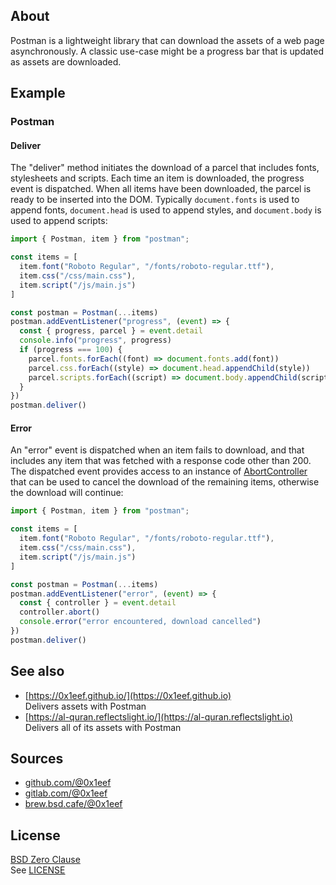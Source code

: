 ## About

Postman is a lightweight library that can download the
assets of a web page asynchronously. A classic use-case
might be a progress bar that is updated as assets are
downloaded.

## Example

### Postman

#### Deliver

The "deliver" method initiates the download of a parcel that includes
fonts, stylesheets and scripts. Each time an item is downloaded, the
progress event is dispatched. When all items have been downloaded, the
parcel is ready to be inserted into the DOM. Typically `document.fonts`
is used to append fonts, `document.head` is used to append styles, and
`document.body` is used to append scripts:

```javascript
import { Postman, item } from "postman";

const items = [
  item.font("Roboto Regular", "/fonts/roboto-regular.ttf"),
  item.css("/css/main.css"),
  item.script("/js/main.js")
]

const postman = Postman(...items)
postman.addEventListener("progress", (event) => {
  const { progress, parcel } = event.detail
  console.info("progress", progress)
  if (progress === 100) {
    parcel.fonts.forEach((font) => document.fonts.add(font))
    parcel.css.forEach((style) => document.head.appendChild(style))
    parcel.scripts.forEach((script) => document.body.appendChild(script))
  }
})
postman.deliver()
```

#### Error

An "error" event is dispatched when an item fails to download, and
that includes any item that was fetched with a response code other
than 200. The dispatched event provides access to an instance of
[AbortController](https://developer.mozilla.org/en-US/docs/Web/API/AbortController)
that can be used to cancel the download of the remaining items,
otherwise the download will continue:

```javascript
import { Postman, item } from "postman";

const items = [
  item.font("Roboto Regular", "/fonts/roboto-regular.ttf"),
  item.css("/css/main.css"),
  item.script("/js/main.js")
]

const postman = Postman(...items)
postman.addEventListener("error", (event) => {
  const { controller } = event.detail
  controller.abort()
  console.error("error encountered, download cancelled")
})
postman.deliver()
```

## See also

* [https://0x1eef.github.io/](https://0x1eef.github.io) <br>
  Delivers assets with Postman
* [https://al-quran.reflectslight.io/](https://al-quran.reflectslight.io) <br>
  Delivers all of its assets with Postman

## Sources

* [github.com/@0x1eef](https://github.com/0x1eef/postman)
* [gitlab.com/@0x1eef](https://gitlab.com/0x1eef/postman)
* [brew.bsd.cafe/@0x1eef](https://brew.bsd.cafe/0x1eef/postman)

## License

[BSD Zero Clause](https://choosealicense.com/licenses/0bsd/)
<br>
See [LICENSE](./LICENSE)

